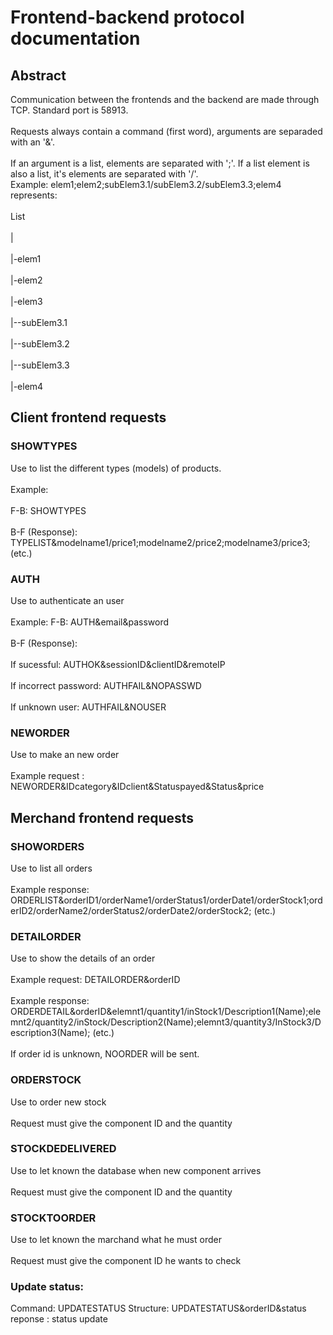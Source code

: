 # Frontend-backend protocol documentation
## Abstract
Communication between the frontends and the backend are made through TCP. Standard port is 58913.<br>  
Requests always contain a command (first word), arguments are separaded with an '&'.<br>  
If an argument is a list, elements are separated with ';'. If a list element is also a list, it's elements are separated with '/'.<br>
Example: 
elem1;elem2;subElem3.1/subElem3.2/subElem3.3;elem4 represents:<br>  
List<br>  
  |<br>  
  |-elem1<br>  
  |-elem2<br>  
  |-elem3<br>  
  |--subElem3.1<br>  
  |--subElem3.2<br>  
  |--subElem3.3<br>  
  |-elem4<br> 
## Client frontend requests
### SHOWTYPES
Use to list the different types (models) of products.<br>  
Example:<br>  
  F-B: SHOWTYPES<br>  
  B-F (Response): TYPELIST&modelname1/price1;modelname2/price2;modelname3/price3; (etc.) <br>
### AUTH
Use to authenticate an user<br>  
Example:
  F-B: AUTH&email&password<br>  
  B-F (Response):<br>  
  If sucessful: AUTHOK&sessionID&clientID&remoteIP<br>  
  If incorrect password: AUTHFAIL&NOPASSWD<br>  
  If unknown user: AUTHFAIL&NOUSER<br>  
### NEWORDER
Use to make an new order <br>  
Example request : NEWORDER&IDcategory&IDclient&Statuspayed&Status&price<br>  
## Merchand frontend requests<br>  
### SHOWORDERS
Use to list all orders<br>  
Example response: ORDERLIST&orderID1/orderName1/orderStatus1/orderDate1/orderStock1;orderID2/orderName2/orderStatus2/orderDate2/orderStock2; (etc.)<br>  
### DETAILORDER
Use to show the details of an order<br>  
Example request: DETAILORDER&orderID<br>  
Example response: ORDERDETAIL&orderID&elemnt1/quantity1/inStock1/Description1(Name);elemnt2/quantity2/inStock/Description2(Name);elemnt3/quantity3/InStock3/Description3(Name); (etc.)<br>  
  If order id is unknown, NOORDER will be sent.<br>  
### ORDERSTOCK
Use to order new stock<br>  
Request must give the component ID and the quantity <br>  
### STOCKDEDELIVERED
Use to let known the database when new component arrives<br>  
Request must give the component ID and the quantity<br>  
### STOCKTOORDER
Use to let known the marchand what he must order<br>  
Request must give the component ID he wants to check<br>  
### Update status:
Command: UPDATESTATUS
Structure: UPDATESTATUS&orderID&status
reponse : status update
